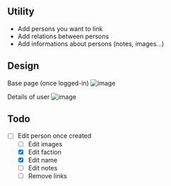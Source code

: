 ## Utility

- Add persons you want to link
- Add relations between persons
- Add informations about persons (notes, images...)

## Design

Base page (once logged-in)
![image](https://user-images.githubusercontent.com/26416754/232250628-ada22a21-6cbd-4dfd-aaed-948f50cfe06d.png)

Details of user
![image](https://user-images.githubusercontent.com/26416754/232250683-b9865d00-0187-452b-bac8-5b5f028faf71.png)

## Todo

- [ ] Edit person once created
    - [ ] Edit images
    - [x] Edit faction
    - [x] Edit name
    - [ ] Edit notes
    - [ ] Remove links
